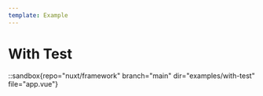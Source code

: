 ```yaml
---
template: Example
---
```


# With Test

::sandbox{repo="nuxt/framework" branch="main" dir="examples/with-test" file="app.vue"}
